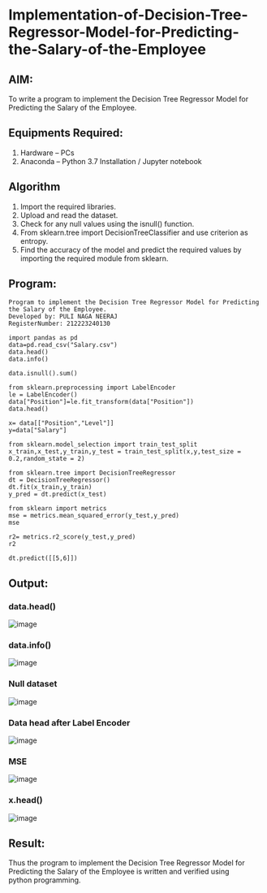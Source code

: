 # Implementation-of-Decision-Tree-Regressor-Model-for-Predicting-the-Salary-of-the-Employee

## AIM:
To write a program to implement the Decision Tree Regressor Model for Predicting the Salary of the Employee.

## Equipments Required:
1. Hardware – PCs
2. Anaconda – Python 3.7 Installation / Jupyter notebook

## Algorithm
1. Import the required libraries.
2. Upload and read the dataset.
3. Check for any null values using the isnull() function.
4. From sklearn.tree import DecisionTreeClassifier and use criterion as entropy. 
5. Find the accuracy of the model and predict the required values by importing the required module from sklearn.
## Program:
```
Program to implement the Decision Tree Regressor Model for Predicting the Salary of the Employee.
Developed by: PULI NAGA NEERAJ
RegisterNumber: 212223240130
```
```
import pandas as pd
data=pd.read_csv("Salary.csv")
data.head()
data.info()
```
```
data.isnull().sum()
```
```
from sklearn.preprocessing import LabelEncoder
le = LabelEncoder()
data["Position"]=le.fit_transform(data["Position"])
data.head()
```
```
x= data[["Position","Level"]]
y=data["Salary"]
```
```
from sklearn.model_selection import train_test_split
x_train,x_test,y_train,y_test = train_test_split(x,y,test_size = 0.2,random_state = 2)
```
```
from sklearn.tree import DecisionTreeRegressor
dt = DecisionTreeRegressor()
dt.fit(x_train,y_train)
y_pred = dt.predict(x_test)
```
```
from sklearn import metrics
mse = metrics.mean_squared_error(y_test,y_pred)
mse
```
```
r2= metrics.r2_score(y_test,y_pred)
r2
```
```
dt.predict([[5,6]])
```
## Output:

### data.head()
![image](https://github.com/Abburehan/Implementation-of-Decision-Tree-Regressor-Model-for-Predicting-the-Salary-of-the-Employee/assets/138849336/302d9fc9-e8e8-4b0f-b300-ac9f1d1f646d)

### data.info()
![image](https://github.com/Abburehan/Implementation-of-Decision-Tree-Regressor-Model-for-Predicting-the-Salary-of-the-Employee/assets/138849336/9379e9aa-f8f5-4464-8331-28c7af877859)

### Null dataset
![image](https://github.com/Abburehan/Implementation-of-Decision-Tree-Regressor-Model-for-Predicting-the-Salary-of-the-Employee/assets/138849336/5747640c-c4e4-40ca-a8a4-a6f5ffd95c6d)

### Data head after Label Encoder
![image](https://github.com/Abburehan/Implementation-of-Decision-Tree-Regressor-Model-for-Predicting-the-Salary-of-the-Employee/assets/138849336/680606f3-7c1d-4144-9fe8-6d7cb222d82a)

### MSE
![image](https://github.com/Abburehan/Implementation-of-Decision-Tree-Regressor-Model-for-Predicting-the-Salary-of-the-Employee/assets/138849336/e1723b08-246b-47d2-baa5-95b8ac448635)

### x.head()
![image](https://github.com/Abburehan/Implementation-of-Decision-Tree-Regressor-Model-for-Predicting-the-Salary-of-the-Employee/assets/138849336/4163c72b-82b7-4c0e-8699-27bb8e658e08)

## Result:
Thus the program to implement the Decision Tree Regressor Model for Predicting the Salary of the Employee is written and verified using python programming.
